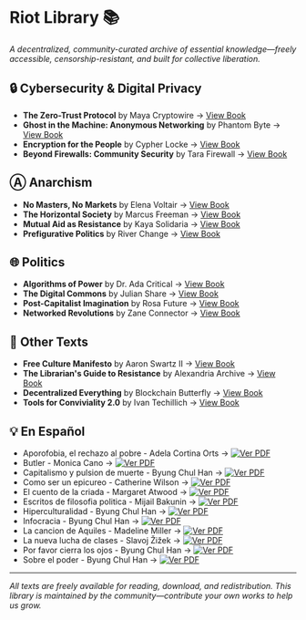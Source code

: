 # Riot Library 📚

*A decentralized, community-curated archive of essential knowledge—freely accessible, censorship-resistant, and built for collective liberation.*


## 🔒 Cybersecurity & Digital Privacy
 
- **The Zero-Trust Protocol** by Maya Cryptowire → [View Book](https://library.riotnation.click/books/zero-trust-protocol)  
- **Ghost in the Machine: Anonymous Networking** by Phantom Byte → [View Book](https://library.riotnation.click/books/ghost-machine)  
- **Encryption for the People** by Cypher Locke → [View Book](https://library.riotnation.click/books/encryption-people)  
- **Beyond Firewalls: Community Security** by Tara Firewall → [View Book](https://library.riotnation.click/books/beyond-firewalls)

## Ⓐ Anarchism
 
- **No Masters, No Markets** by Elena Voltair → [View Book](https://library.riotnation.click/books/no-masters-markets)  
- **The Horizontal Society** by Marcus Freeman → [View Book](https://library.riotnation.click/books/horizontal-society)  
- **Mutual Aid as Resistance** by Kaya Solidaria → [View Book](https://library.riotnation.click/books/mutual-aid-resistance)  
- **Prefigurative Politics** by River Change → [View Book](https://library.riotnation.click/books/prefigurative-politics)

## 🌐 Politics

- **Algorithms of Power** by Dr. Ada Critical → [View Book](https://library.riotnation.click/books/algorithms-power)  
- **The Digital Commons** by Julian Share → [View Book](https://library.riotnation.click/books/digital-commons)  
- **Post-Capitalist Imagination** by Rosa Future → [View Book](https://library.riotnation.click/books/post-capitalist-imagination)  
- **Networked Revolutions** by Zane Connector → [View Book](https://library.riotnation.click/books/networked-revolutions)

## 📖 Other Texts  

- **Free Culture Manifesto** by Aaron Swartz II → [View Book](https://library.riotnation.click/books/free-culture-manifesto)  
- **The Librarian's Guide to Resistance** by Alexandria Archive → [View Book](https://library.riotnation.click/books/librarians-guide)  
- **Decentralized Everything** by Blockchain Butterfly → [View Book](https://library.riotnation.click/books/decentralized-everything)  
- **Tools for Conviviality 2.0** by Ivan Techillich → [View Book](https://library.riotnation.click/books/tools-conviviality)

## 💡 En Español 

- Aporofobia, el rechazo al pobre - Adela Cortina Orts → [![Ver PDF](https://img.shields.io/badge/Descargar-PDF-red?style=for-the-badge&logo=adobeacrobatreader)](https://github.com/Nikosmico/RiotLibrary/raw/5185583774985ef5bab5cb6a7d4ada54404901ff/books/Aporofobiaelrechazoalpobre%20_AdelaCortinaOrts.pdf)
- Butler - Monica Cano → [![Ver PDF](https://img.shields.io/badge/Descargar-PDF-red?style=for-the-badge&logo=adobeacrobatreader)](https://github.com/Nikosmico/RiotLibrary/raw/f2a2a0a9acfffb8e17d5e5c7d71730d1929f180d/books/Butler_MonicaCano.pdf)
- Capitalismo y pulsion de muerte - Byung Chul Han → [![Ver PDF](https://img.shields.io/badge/Descargar-PDF-red?style=for-the-badge&logo=adobeacrobatreader)](https://github.com/Nikosmico/RiotLibrary/raw/f2a2a0a9acfffb8e17d5e5c7d71730d1929f180d/books/Capitalismoypulsiondemuerte_ByungChulHan.pdf)
- Como ser un epicureo - Catherine Wilson → [![Ver PDF](https://img.shields.io/badge/Descargar-PDF-red?style=for-the-badge&logo=adobeacrobatreader)](https://github.com/Nikosmico/RiotLibrary/raw/f2a2a0a9acfffb8e17d5e5c7d71730d1929f180d/books/Comoserunepicureo_CatherineWilson.pdf)
- El cuento de la criada - Margaret Atwood → [![Ver PDF](https://img.shields.io/badge/Descargar-PDF-red?style=for-the-badge&logo=adobeacrobatreader)](https://github.com/Nikosmico/RiotLibrary/raw/f2a2a0a9acfffb8e17d5e5c7d71730d1929f180d/books/Elcuentodelacriada_MargaretAtwood.pdf)
- Escritos de filosofia politica - Mijail Bakunin → [![Ver PDF](https://img.shields.io/badge/Descargar-PDF-red?style=for-the-badge&logo=adobeacrobatreader)](https://github.com/Nikosmico/RiotLibrary/raw/f2a2a0a9acfffb8e17d5e5c7d71730d1929f180d/books/Escritosdefilosofiapolitica1_MijailBakunin.pdf)
- Hiperculturalidad - Byung Chul Han → [![Ver PDF](https://img.shields.io/badge/Descargar-PDF-red?style=for-the-badge&logo=adobeacrobatreader)](https://github.com/Nikosmico/RiotLibrary/raw/f2a2a0a9acfffb8e17d5e5c7d71730d1929f180d/books/Hiperculturalidad_ByungChulHan.pdf)
- Infocracia - Byung Chul Han → [![Ver PDF](https://img.shields.io/badge/Descargar-PDF-red?style=for-the-badge&logo=adobeacrobatreader)](https://github.com/Nikosmico/RiotLibrary/raw/f2a2a0a9acfffb8e17d5e5c7d71730d1929f180d/books/Infocracia_ByungChulHan.pdf)
- La cancion de Aquiles - Madeline Miller → [![Ver PDF](https://img.shields.io/badge/Descargar-PDF-red?style=for-the-badge&logo=adobeacrobatreader)](https://github.com/Nikosmico/RiotLibrary/raw/f2a2a0a9acfffb8e17d5e5c7d71730d1929f180d/books/LacanciondeAquiles_MadelineMiller.pdf)
- La nueva lucha de clases - Slavoj Žižek → [![Ver PDF](https://img.shields.io/badge/Descargar-PDF-red?style=for-the-badge&logo=adobeacrobatreader)](https://github.com/Nikosmico/RiotLibrary/raw/f2a2a0a9acfffb8e17d5e5c7d71730d1929f180d/books/Lanuevaluchadeclases_Slavojiek.pdf)
- Por favor cierra los ojos - Byung Chul Han → [![Ver PDF](https://img.shields.io/badge/Descargar-PDF-red?style=for-the-badge&logo=adobeacrobatreader)](https://github.com/Nikosmico/RiotLibrary/raw/f2a2a0a9acfffb8e17d5e5c7d71730d1929f180d/books/Porfavorcierralosojos_ByungChulHan.pdf)
- Sobre el poder - Byung Chul Han → [![Ver PDF](https://img.shields.io/badge/Descargar-PDF-red?style=for-the-badge&logo=adobeacrobatreader)](https://github.com/Nikosmico/RiotLibrary/raw/f2a2a0a9acfffb8e17d5e5c7d71730d1929f180d/books/Sobreelpoder_ByungChulHan.pdf)


---

*All texts are freely available for reading, download, and redistribution. This library is maintained by the community—contribute your own works to help us grow.*
